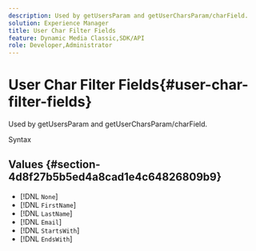 ```yaml
---
description: Used by getUsersParam and getUserCharsParam/charField.
solution: Experience Manager
title: User Char Filter Fields
feature: Dynamic Media Classic,SDK/API
role: Developer,Administrator
---
```


# User Char Filter Fields{#user-char-filter-fields}

Used by getUsersParam and getUserCharsParam/charField.

 Syntax 

## Values {#section-4d8f27b5b5ed4a8cad1e4c64826809b9}

* [!DNL `None`] 
* [!DNL `FirstName`] 
* [!DNL `LastName`] 
* [!DNL `Email`] 
* [!DNL `StartsWith`] 
* [!DNL `EndsWith`]

